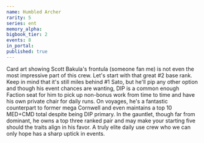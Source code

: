 ```yaml
---
name: Humbled Archer
rarity: 5
series: ent
memory_alpha:
bigbook_tier: 2
events: 8
in_portal:
published: true
---
```


Card art showing Scott Bakula's frontula (someone fan me) is not even the most impressive part of this crew. Let's start with that great #2 base rank. Keep in mind that it's still miles behind #1 Sato, but he'll pip any other option and though his event chances are wanting, DIP is a common enough Faction seat for him to pick up non-bonus work from time to time and have his own private chair for daily runs. On voyages, he's a fantastic counterpart to former mega Cornwell and even maintains a top 10 MED+CMD total despite being DIP primary. In the gauntlet, though far from dominant, he owns a top three ranked pair and may make your starting five should the traits align in his favor. A truly elite daily use crew who we can only hope has a sharp uptick in events.
